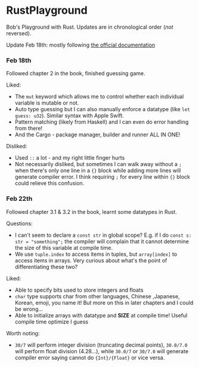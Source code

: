 # RustPlayground
Bob's Playground with Rust. Updates are in chronological order (*not* reversed).

Update Feb 18th: mostly following [the official documentation](https://doc.rust-lang.org/book/)

### Feb 18th
Followed chapter 2 in the book, finished guessing game.

Liked:
- The `mut` keyword which allows me to control whether each individual variable is mutable or not.
- Auto type guessing but I can also manually enforce a datatype (like `let guess: u32`). Similar syntax with 
Apple Swift.
- Pattern matching (likely from Haskell) and I can even do error handling from there!
- And the Cargo - package manager, builder and runner ALL IN ONE!

Disliked:
- Used `::` a lot - and my right little finger hurts
- Not necessarily disliked, but sometimes I can walk away without a `;` when there's only one line in a `{}` block 
while adding more lines will generate compiler error. I think requiring `;` for every line within `{}` block could
relieve this confusion.

### Feb 22th
Followed chapter 3.1 & 3.2 in the book, learnt some datatypes in Rust.

Questions:
- I can't seem to declare a `const str` in global scope? E.g. if I do `const s: str = "something";` the compiler
will complain that it cannot determine the size of this variable at compile time.
- We use `tuple.index` to access items in tuples, but `array[index]` to access items in arrays. Very curious about
what's the point of differentiating these two?

Liked:
- Able to specify bits used to store integers and floats
- `char` type supports char from other languages, Chinese ,Japanese, Korean, emoji, you name it! But more on this
in later chapters and I could be wrong...
- Able to initialize arrays with datatype and **SIZE** at compile time! Useful compile time optimize I guess

Worth noting:
- `30/7` will perform integer division (truncating decimal points), `30.0/7.0` will perform float division
(4.28...), while `30.0/7` or `30/7.0` will generate compiler error saying cannot do `{Int}/{Float}` or vice versa.
